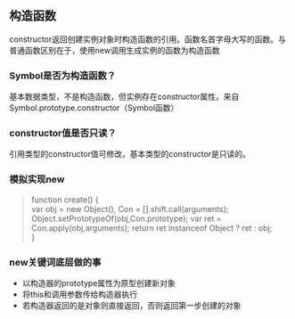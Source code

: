 ## 构造函数
   constructor返回创建实例对象时构造函数的引用。函数名首字母大写的函数。与普通函数区别在于，使用new调用生成实例的函数为构造函数 

   ### Symbol是否为构造函数？  
   基本数据类型，不是构造函数，但实例存在constructor属性，来自Symbol.prototype.constructor（Symbol函数）

   ### constructor值是否只读？  
   引用类型的constructor值可修改，基本类型的constructor是只读的。

   ### 模拟实现new  
   > function create() {  
   >     var obj = new Object(),
   >     Con = [].shift.call(arguments);
   >     Object.setPrototypeOf(obj,Con.prototype);
   >     var ret = Con.apply(obj,arguments);
   >     return ret instanceof Object ? ret : obj;   
   > }  

   ### new关键词底层做的事
   * 以构造器的prototype属性为原型创建新对象   
   * 将this和调用参数传给构造器执行 
   * 若构造器返回的是对象则直接返回，否则返回第一步创建的对象